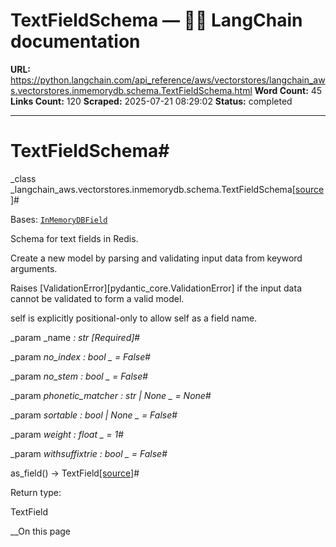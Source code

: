 # TextFieldSchema — 🦜🔗 LangChain  documentation

**URL:** https://python.langchain.com/api_reference/aws/vectorstores/langchain_aws.vectorstores.inmemorydb.schema.TextFieldSchema.html
**Word Count:** 45
**Links Count:** 120
**Scraped:** 2025-07-21 08:29:02
**Status:** completed

---

# TextFieldSchema\#

_class _langchain\_aws.vectorstores.inmemorydb.schema.TextFieldSchema[\[source\]](https://python.langchain.com/api_reference/_modules/langchain_aws/vectorstores/inmemorydb/schema.html#TextFieldSchema)\#     

Bases: [`InMemoryDBField`](https://python.langchain.com/api_reference/aws/vectorstores/langchain_aws.vectorstores.inmemorydb.schema.InMemoryDBField.html#langchain_aws.vectorstores.inmemorydb.schema.InMemoryDBField "langchain_aws.vectorstores.inmemorydb.schema.InMemoryDBField")

Schema for text fields in Redis.

Create a new model by parsing and validating input data from keyword arguments.

Raises \[ValidationError\]\[pydantic\_core.ValidationError\] if the input data cannot be validated to form a valid model.

self is explicitly positional-only to allow self as a field name.

_param _name _: str_ _\[Required\]_\#     

_param _no\_index _: bool_ _ = False_\#     

_param _no\_stem _: bool_ _ = False_\#     

_param _phonetic\_matcher _: str | None_ _ = None_\#     

_param _sortable _: bool | None_ _ = False_\#     

_param _weight _: float_ _ = 1_\#     

_param _withsuffixtrie _: bool_ _ = False_\#     

as\_field\(\) → TextField[\[source\]](https://python.langchain.com/api_reference/_modules/langchain_aws/vectorstores/inmemorydb/schema.html#TextFieldSchema.as_field)\#     

Return type:     

TextField

__On this page